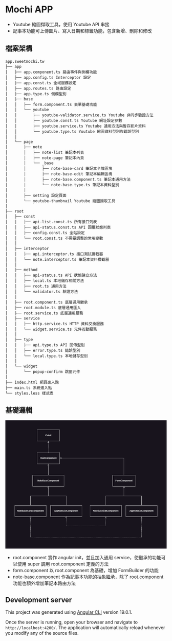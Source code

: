 # Mochi APP

+ Youtube 縮圖擷取工具，使用 Youtube API 串接
+ 記事本功能可上傳圖片、寫入日期和標籤功能，包含新增、刪除和修改

## 檔案架構

```
app.sweetmochi.tw
├── app
│   ├── app.component.ts 路由事件與側欄功能
│   ├── app.config.ts Interceptor 設定
│   ├── app.const.ts 全域服務設定
│   ├── app.routes.ts 路由設定
│   ├── app.type.ts 側欄型別
│   ├── base
│   │   ├── form.component.ts 表單基礎功能
│   │   └── youtube
│   │       ├── youtube-validator.service.ts Youtube 非同步驗證方法
│   │       ├── youtube.const.ts Youtube 網址設定參數
│   │       ├── youtube.service.ts Youtube 通用方法與暫存影片資料
│   │       └── youtube.type.ts Youtube 縮圖資料型別與錯誤型別
│   │
│   └── page
│       ├── note
│       │   ├── note-list 筆記本列表
│       │   ├── note-page 筆記本內頁
│       │   └── _base
│       │       ├── note-base-card 筆記本卡牌區塊
│       │       ├── note-base-edit 筆記本編輯區塊
│       │       ├── note-base.component.ts 筆記本通用方法
│       │       └── note-base.type.ts 筆記本資料型別
│       │
│       ├── setting 設定頁面
│       └── youtube-thumbnail Youtube 縮圖擷取工具
│
├── root
│   ├── const
│   │   ├── api-list.const.ts 所有接口列表
│   │   ├── api-status.const.ts API 回覆狀態列表
│   │   ├── config.const.ts 全站設定
│   │   └── root.const.ts 不需要調整的常用變數
│   │
│   ├── interceptor
│   │   ├── api.interceptor.ts 接口測試攔截器
│   │   └── note.interceptor.ts 筆記本資料攔截器
│   │
│   ├── method
│   │   ├── api-status.ts API 狀態建立方法
│   │   ├── local.ts 本地儲存相關方法
│   │   ├── root.ts 通用方法
│   │   └── validator.ts 驗證方法
│   │
│   ├── root.component.ts 底層通用繼承
│   ├── root.module.ts 底層通用匯入
│   ├── root.service.ts 底層通用服務
│   ├── service
│   │   ├── http.service.ts HTTP 資料交換服務
│   │   └── widget.service.ts 元件互動服務
│   │
│   ├── type
│   │   ├── api.type.ts API 回傳型別
│   │   ├── error.type.ts 錯誤型別
│   │   └── local.type.ts 本地儲存型別
│   │
│   └── widget
│       └── popup-confirm 跳窗元件
│
├── index.html 網頁進入點
├── main.ts 系統進入點
└── styles.less 樣式表
```

## 基礎邏輯

![image info](./public/readme/site-map.png)

+ root.component 實作 angular init，並且加入通用 service，使繼承的功能可以使用 super 調用 root.component 定義的方法
+ form.component 以 root.component 為基礎，增加 FormBuilder 的功能
+ note-base.component 作為記事本功能的抽象繼承，除了 root.component 功能也額外增加筆記本路由方法

## Development server

This project was generated using [Angular CLI](https://github.com/angular/angular-cli) version 19.0.1.

Once the server is running, open your browser and navigate to `http://localhost:4200/`. The application will automatically reload whenever you modify any of the source files.
